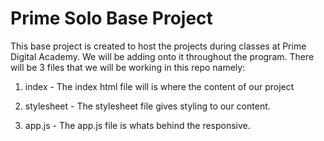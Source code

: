 # Prime Solo Base Project

This base project is created to host the projects during classes
at Prime Digital Academy. We will be adding onto it throughout the program.
There will be 3 files that we will be working in this repo namely:

1. index - The index html file will is where the content of our project

2. stylesheet - The stylesheet file gives styling to our content.
3. app.js - The app.js file is whats behind the responsive.
